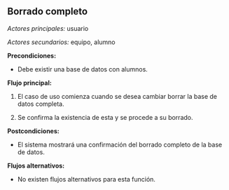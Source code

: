 **Borrado completo**
---

*Actores principales:* usuario

*Actores secundarios:* equipo, alumno

**Precondiciones:**

* Debe existir una base de datos con alumnos.

**Flujo principal:**

1. El caso de uso comienza cuando se desea cambiar borrar la base de datos completa.

2. Se confirma la existencia de esta y se procede a su borrado.

**Postcondiciones:**

* El sistema mostrará una confirmación del borrado completo de la base de datos.

**Flujos alternativos:**

* No existen flujos alternativos para esta función.
